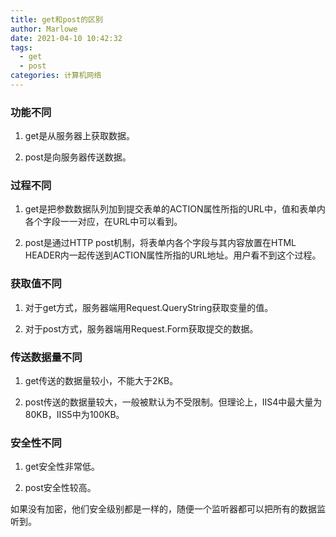 ```yaml
---
title: get和post的区别
author: Marlowe
date: 2021-04-10 10:42:32
tags: 
  - get
  - post
categories: 计算机网络
---
```

<!--more-->

### 功能不同

1. get是从服务器上获取数据。

2. post是向服务器传送数据。 


### 过程不同

1. get是把参数数据队列加到提交表单的ACTION属性所指的URL中，值和表单内各个字段一一对应，在URL中可以看到。

2. post是通过HTTP post机制，将表单内各个字段与其内容放置在HTML HEADER内一起传送到ACTION属性所指的URL地址。用户看不到这个过程。 

### 获取值不同

1. 对于get方式，服务器端用Request.QueryString获取变量的值。

2. 对于post方式，服务器端用Request.Form获取提交的数据。 

### 传送数据量不同
1. get传送的数据量较小，不能大于2KB。

2. post传送的数据量较大，一般被默认为不受限制。但理论上，IIS4中最大量为80KB，IIS5中为100KB。 

### 安全性不同
1. get安全性非常低。

2. post安全性较高。 

如果没有加密，他们安全级别都是一样的，随便一个监听器都可以把所有的数据监听到。